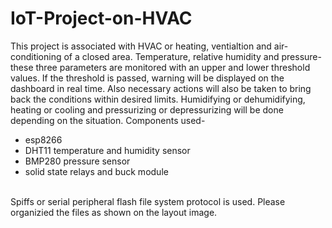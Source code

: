 # IoT-Project-on-HVAC
This project is associated with HVAC or heating, ventialtion and air-conditioning of a closed area. Temperature, relative humidity and pressure- these three parameters are monitored with an upper and lower threshold values. If the threshold is passed, warning will be displayed on the dashboard in real time.
Also necessary actions will also be taken to bring back the conditions within desired limits. Humidifying or dehumidifying, heating or cooling and pressurizing or depressurizing will be done depending on the situation. Components used-
- esp8266
- DHT11 temperature and humidity sensor
- BMP280 pressure sensor
- solid state relays and buck module
<br>
Spiffs or serial peripheral flash file system protocol is used. Please organizied the files as shown on the layout image.
